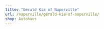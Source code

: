 ```yaml
---
title: "Gerald Kia of Naperville"
url: /naperville/gerald-kia-of-naperville/
shop: Autohaus
---
```

